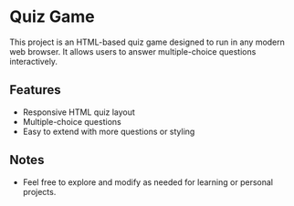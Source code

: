 # Quiz Game

This project is an HTML-based quiz game designed to run in any modern web browser. It allows users to answer multiple-choice questions interactively.

## Features

- Responsive HTML quiz layout
- Multiple-choice questions
- Easy to extend with more questions or styling

## Notes

- Feel free to explore and modify as needed for learning or personal projects.
